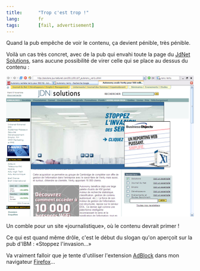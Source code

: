 ```yaml
---
title:      "Trop c'est trop !"
lang:       fr
tags:       [fail, advertisement]
---
```


Quand la pub empêche de voir le contenu, ça devient pénible, très pénible.

Voilà un cas très concret, avec de la pub qui envahi toute la page du [JdNet Solutions](http://solutions.journaldunet.com/), sans aucune possibilité de virer celle qui se place au dessus du contenu :

![](pubs_jdnet.png "De la pub sur le JdNet")

Un comble pour un site «journalistique», où le contenu devrait primer !

Ce qui est quand même drôle, c'est le début du slogan qu'on aperçoit sur la pub d'IBM : «Stoppez l'invasion…»

Va vraiment falloir que je tente d'utiliser l'extension [AdBlock](http://adblock.mozdev.org/) dans mon navigateur [Firefox](http://www.mozilla.org/products/firefox/)…
